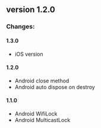## version 1.2.0 ##

### Changes: ###
#### 1.3.0 ####
- iOS version
#### 1.2.0 ####
- Android close method
- Android auto dispose on destroy
#### 1.1.0 ####
- Android WifiLock
- Android MulticastLock
